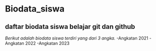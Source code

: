 # Biodata_siswa

daftar biodata siswa belajar git dan github
---
*Berikut adalah biodata siswa terdiri yang dari 3 angka.*
-Angkatan 2021
-Angkatan 2022
-Angkatan 2023
